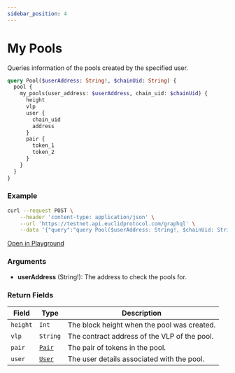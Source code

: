```yaml
---
sidebar_position: 4
---
```


# My Pools

Queries information of the pools created by the specified user.

```graphql
query Pool($userAddress: String!, $chainUid: String) {
  pool {
    my_pools(user_address: $userAddress, chain_uid: $chainUid) {
      height
      vlp
      user {
        chain_uid
        address
      }
      pair {
        token_1
        token_2
      }
    }
  }
}
```

### Example

```bash
curl --request POST \
    --header 'content-type: application/json' \
    --url 'https://testnet.api.euclidprotocol.com/graphql' \
    --data '{"query":"query Pool($userAddress: String!, $chainUid: String) {\n  pool {\n    my_pools(user_address: $userAddress, chain_uid: $chainUid) {\n      height\n      vlp\n      user {\n        chain_uid\n        address\n      }\n      pair {\n        token_1\n        token_2\n      }\n    }\n  }\n}","variables":{"chainUid":"stargze","userAddress":"stars14hcxlnwlqtq75ttaxf674vk6mafspg8xj0h7fj"}}'
```

[Open in Playground](https://testnet.api.euclidprotocol.com/?explorerURLState=N4IgJg9gxgrgtgUwHYBcQC4QEcYIE4CeABAAoQQA2AFACQwDO%2BAgmGHgvfekQMop4BLJAHMAhABoiNKAAsAhkICqAsNz6CRASiLAAOkiJEADuQo79hw3AIB9E5XpUG%2BG3NbtO3Oozws2HeklZBSQbGBUvYKUVbT0DS0MZBAFhGRQLBKIANwojDITnPHN4zKIo0PCwfMy3f05qwwBfBuMFIrjSwxQIAGtkGwBGFq7e-oAmFuaSoimm-UaQcRAsuUE5ACMKDgwQDqJdEHLlKox9kHoUVeEALwQD8QyDwr8PegPuA4vV%2BgGAFhkoAAPChIADuFCwKCwAHYAKwoS6AgBmADZob8sj0UXA5Ej6EZhAAOQEAKwADDJoUiSQd5iBGkA)

### Arguments

- **userAddress** (String!): The address to check the pools for.


### Return Fields

| **Field**             | **Type**                  | **Description**                                    |
|-------------------|-----------------------|------------------------------------------------|
| `height`            | `Int`                   | The block height when the pool was created.                        |
| `vlp`               | `String`                | The contract address of the VLP of the pool.                                 |
| `pair`              | [`Pair`](../../../Euclid%20Smart%20Contracts/CosmWasm/overview#pair)         | The pair of tokens in the pool.                |
| `user`              | [`User`](../../../Euclid%20Smart%20Contracts/CosmWasm/overview#crosschainuser)         | The user details associated with the pool.     |




